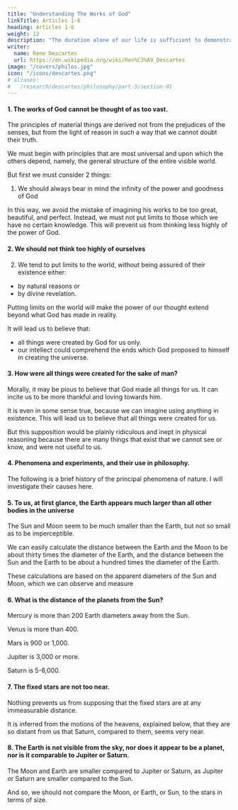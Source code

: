 ```yaml
---
title: "Understanding The Works of God"
linkTitle: Articles 1-8
heading: Articles 1-8
weight: 12
description: "The duration alone of our life is sufficient to demonstrate the existence of God"
writer:
  name: Rene Descartes
  url: https://en.wikipedia.org/wiki/Ren%C3%A9_Descartes
image: "/covers/philos.jpg"
icon: "/icons/descartes.png"
# aliases:
#   /research/descartes/philosophy/part-3/section-01
---
```




#### 1. The works of God cannot be thought of as too vast.

The principles of material things are derived not from the prejudices of the senses, but from the light of reason in such a way that we cannot doubt their truth.

<!-- , we must examine whether we can explain all the phenomena of nature from these principles alone.  -->

We must begin with principles that are most universal and upon which the others depend, namely, the general structure of the entire visible world. 

But first we must consider 2 things:

1. We should always bear in mind the infinity of the power and goodness of God

In this way, we avoid the mistake of imagining his works to be too great, beautiful, and perfect. Instead, we must not put limits to those which we have no certain knowledge. This will prevent us from thinking less highly of the power of God.


<!-- Having now ascertained certain principles of material things, which were sought, not by the prejudices of the senses, but by the light of reason, and which thus possess so great evidence that we cannot doubt of their truth, it remains for us to consider whether from these alone we can deduce the  -->

<!-- Can we explain all the phenomena of nature from the principles of material things? 

We will begin with the most general phenomena on which the others depend -- the general structure of this visible world.

But first we must consider 2 things:

 -->

<!-- Of phenomena, or experiments; and what is the use of them for philosophizing. Now the principles which we have already found are so vast and so fertile, that many more of them follow, than we see contained in this visible world; and even many more things than our thinking mind can ever explore. But now we present before our eyes a brief history of the principal phenomena of nature (the causes of which are here to be investigated); not indeed that we use reasonings themselves as if to prove anything; for we desire the accounts of effects to causes, but not to and against causes Elzevier, p. 72 to deduce from effects: but only in so far as we judge from the innumerable effects, which AT VIII-1, 82 can be produced from the same causes, we determine our mind to some powers rather than considering others. -->



#### 2. We should not think too highly of ourselves 

2. We tend to put limits to the world, without being assured of their existence either:
- by natural reasons or
- by divine revelation.
<!-- beware lest, in our presumption, we imagine that the ends which God proposed to himself in the creation of the world are understood by us. -->

<!-- The second is, that we should beware of presum too highly of ourselves, as it seems we should do if we supposed , as if -->

Putting limits on the world will make the power of our thought extend beyond what God has made in reality.

It will lead us to believe that:
- all things were created by God for us only.
- our intellect could comprehend the ends which God proposed to himself in creating the universe.

<!-- ; but likewise still more if we persuaded ourselves that , or if we merely supposed that we could comprehend by the power of  -->


#### 3. How were all things were created for the sake of man?


Morally, it may be pious to believe that God made all things for us. It can incite us to be more thankful and loving towards him.

It is even in some sense true, because we can imagine using anything in existence. This will lead us to believe that all things were created for us.

 <!-- there is no created thing of which we cannot make some use, if it be only that of exercising our mind in considering it, and honouring God on account of it, it is yet by no means probable that  in this way that God had no other end in their creation. -->

But this supposition would be plainly ridiculous and inept in physical reasoning because there are many things that exist that we cannot see or know, and were not useful to us.
 <!-- , for we do not doubt but that many things exist, or formerly existed and have now ceased to be, which were never seen or known by man, and were never of use to him. -->


#### 4. Phenomena and experiments, and their use in philosophy. 

<!-- The principles we have already discovered are so vast and fruitful that far more follows from them than we see contained in this visible world; indeed, far more than our minds can ever survey in thought. But now we will set before ourselves  -->

The following is a brief history of the principal phenomena of nature. I will investigate their causes here. 

<!-- , the causes of which are to be investigated here; not that we may use them as reasons for proving anything—for we wish to deduce the reasons for effects from their causes, not, conversely, the causes from their effects—but rather that from the innumerable effects which we judge can be produced by the same causes, we may determine our minds to consider some rather than others." -->



#### 5. To us, at first glance, the Earth appears much larger than all other bodies in the universe

The Sun and Moon seem to be much smaller than the Earth, but not so small as to be imperceptible. 

We can easily calculate the distance between the Earth and the Moon to be about thirty times the diameter of the Earth, and the distance between the Sun and the Earth to be about a hundred times the diameter of the Earth. 

These calculations are based on the apparent diameters of the Sun and Moon, which we can observe and measure

<!-- Nobis quidem, primo intuitu, Terra caeteris omnibus mundi corporibus multô major effe videtur, & Sol & Luna caeteris ftellis fed vifûs defe&um indubitatis emendantes, inprimis advertimus Lunae à Terra diftantiam circiter triginta Terrae diametros ratiociniis aequare, Solis verô fexcentas aut feptingentas. Quas cum apparentibus Solis & Lunae diametris conferentes, facile ex ipfis colligimus, Lunam quidem diftantias ef[e multô minorem Terra, fed Solem elfe multô majorent. -->


#### 6. What is the distance of the planets from the Sun?

Mercury is more than 200 Earth diameters away from the Sun.

Venus is more than 400.

Mars is 900 or 1,000.

Jupiter is 3,000 or more.

Saturn is 5-6,000.

<!-- Agnofcimus etiam, vifu ratione adjuto, Mercurium plus ducentis Terrae diametris à Sole diftare Venerem plus quadringentis Martem noningentis aut mille Jovem tribus millibus & ampliùs; ac Saturnum quinque aut fex millibus. -->


#### 7. The fixed stars are not too near.

<!-- As for the fixed stars, the phenomena do not allow us to believe that they are no more distant from the Sun or Earth than Saturn is, but  -->

Nothing prevents us from supposing that the fixed stars are at any immeasurable distance. 

It is inferred from the motions of the heavens, explained below, that they are so distant from us that Saturn, compared to them, seems very near.

<!-- 7 Fixas non pojfefupponi nimis remotas. 

Quantum autem ad Fixas, non permittunt quidem phaenomena, ut ipfas à Sole aut Terra non magis quàm Saturnum diftare arbitremur; fed nulla obftant, quominùs ad quantumlibet immenfam diftantiam recolligiturque ex motibus motas effe fupporimus: colligiturque ex motibus coeli infrà explicandis eas à nobis effe adeô diftantes, ut Saturnus ad ipfas comparatus videatur admodum propinquus. -->


#### 8. The Earth is not visible from the sky, nor does it appear to be a planet, nor is it comparable to Jupiter or Saturn. 

The Moon and Earth are smaller compared to Jupiter or Saturn, as Jupiter or Saturn are smaller compared to the Sun.

<!-- lest we should rashly judge the parts of the world to be incomparable, it is fitting that  -->

And so, we should not compare the Moon, or Earth, or Sun, to the stars in terms of size.

<!-- 8 Terram è cœlo confpeâam, non apparituram effe, nifi ut Planetam, Jove aut Saturno minorent.

Ex quibus manifeftum eft, Lunam & Terram, fi ex Jove vel Saturno confpicerentur, multô minores effe apparituras,quàm appareant Jupiter & Saturnus e Terra confpedi nec forte etiam Solem majorem vifum iri, fi refpiceretur ex Fixis, quàm Fixée nobis è Terra videntur : atque idcirco, ut fine prasjudicio partes mundi afpedabilis inter fe comparemus, cavendum
effe ne Lunam, vel Terram, vel Solem magnitudine Stellas fuperare arbitremur. -->

